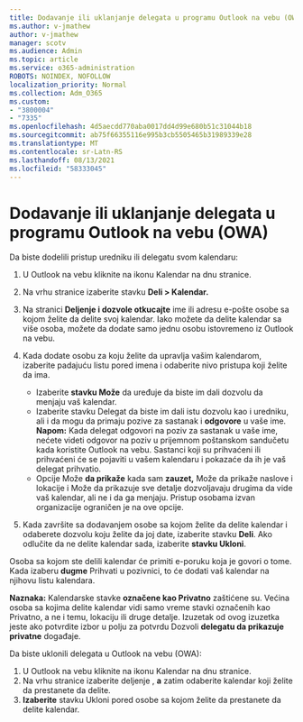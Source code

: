```yaml
---
title: Dodavanje ili uklanjanje delegata u programu Outlook na vebu (OWA)
ms.author: v-jmathew
author: v-jmathew
manager: scotv
ms.audience: Admin
ms.topic: article
ms.service: o365-administration
ROBOTS: NOINDEX, NOFOLLOW
localization_priority: Normal
ms.collection: Adm_O365
ms.custom:
- "3800004"
- "7335"
ms.openlocfilehash: 4d5aecdd770aba0017dd4d99e680b51c31044b18
ms.sourcegitcommit: ab75f66355116e995b3cb5505465b31989339e28
ms.translationtype: MT
ms.contentlocale: sr-Latn-RS
ms.lasthandoff: 08/13/2021
ms.locfileid: "58333045"
---
```

# <a name="how-to-add-or-remove-a-delegate-in-outlook-on-the-web-owa"></a>Dodavanje ili uklanjanje delegata u programu Outlook na vebu (OWA)

Da biste dodelili pristup uredniku ili delegatu svom kalendaru:

1. U Outlook na vebu kliknite na ikonu Kalendar na dnu stranice.
2. Na vrhu stranice izaberite stavku **Deli > Kalendar.**
3. Na stranici **Deljenje i dozvole otkucajte** ime ili adresu e-pošte osobe sa kojom želite da delite svoj kalendar. Iako možete da delite kalendar sa više osoba, možete da dodate samo jednu osobu istovremeno iz Outlook na vebu.
4. Kada dodate osobu za koju želite da upravlja vašim kalendarom, izaberite padajuću listu pored imena i odaberite nivo pristupa koji želite da ima.

    - Izaberite **stavku Može** da uređuje da biste im dali dozvolu da menjaju vaš kalendar.
    - Izaberite stavku Delegat da biste im dali istu dozvolu kao i uredniku, ali i da mogu da primaju pozive za sastanak i **odgovore** u vaše ime.
    **Napom:** Kada delegat odgovori na poziv za sastanak u vaše ime, nećete videti odgovor na poziv u prijemnom poštanskom sandučetu kada koristite Outlook na vebu. Sastanci koji su prihvaćeni ili prihvaćeni će se pojaviti u vašem kalendaru i pokazaće da ih je vaš delegat prihvatio.
    - Opcije Može **da prikaže** kada sam **zauzet,** Može da  prikaže naslove i lokacije i Može da prikazuje sve detalje dozvoljavaju drugima da vide vaš kalendar, ali ne i da ga menjaju. Pristup osobama izvan organizacije ograničen je na ove opcije.

5. Kada završite sa dodavanjem osobe sa kojom želite da delite kalendar i odaberete dozvolu koju želite da joj date, izaberite stavku **Deli**. Ako odlučite da ne delite kalendar sada, izaberite **stavku Ukloni**.

Osoba sa kojom ste delili kalendar će primiti e-poruku koja je govori o tome. Kada izaberu **dugme** Prihvati u pozivnici, to će dodati vaš kalendar na njihovu listu kalendara.

**Naznaka:** Kalendarske stavke **označene kao Privatno** zaštićene su. Većina osoba sa kojima delite kalendar vidi samo vreme stavki označenih kao Privatno, a ne i temu, lokaciju ili druge detalje. Izuzetak od ovog izuzetka jeste ako potvrdite izbor u polju za potvrdu Dozvoli **delegatu da prikazuje privatne** događaje.

Da biste uklonili delegata u Outlook na vebu (OWA):

1. U Outlook na vebu kliknite na ikonu Kalendar na dnu stranice.
2. Na vrhu stranice izaberite deljenje , **a** zatim odaberite kalendar koji želite da prestanete da delite.
3. **Izaberite** stavku Ukloni pored osobe sa kojom želite da prestanete da delite kalendar.
